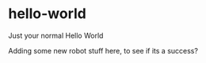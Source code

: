 # hello-world
Just your normal Hello World

Adding some new robot stuff here, to see if its a success?
